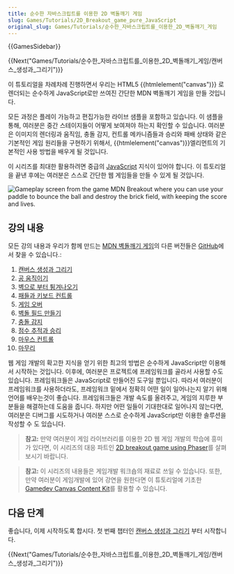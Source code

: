 ```yaml
---
title: 순수한 자바스크립트를 이용한 2D 벽돌깨기 게임
slug: Games/Tutorials/2D_Breakout_game_pure_JavaScript
original_slug: Games/Tutorials/순수한_자바스크립트를_이용한_2D_벽돌깨기_게임
---
```

{{GamesSidebar}}

{{Next("Games/Tutorials/순수한_자바스크립트를_이용한_2D_벽돌깨기_게임/캔버스_생성과_그리기")}}

이 튜토리얼을 차례차례 진행하면서 우리는 HTML5 {{htmlelement("canvas")}} 로 렌더되는 순수하게 JavaScript로만 쓰여진 간단한 MDN 벽돌깨기 게임을 만들 것입니다.

모든 과정은 플레이 가능하고 편집가능한 라이브 샘플을 포함하고 있습니다. 이 샘플을 통해, 여러분은 중간 스테이지들이 어떻게 보여져야 하는지 확인할 수 있습니다. 여러분은 이미지의 렌더링과 움직임, 충돌 감지, 컨트롤 메카니즘들과 승리와 패배 상태와 같은 기본적인 게임 원리들을 구현하기 위해서, {{htmlelement("canvas")}}엘리먼트의 기본적인 사용 방법을 배우게 될 것입니다.

이 시리즈를 최대한 활용하려면 중급의 [JavaScript](/ko/Learn/Getting_started_with_the_web/JavaScript_basics) 지식이 있어야 합니다. 이 튜토리얼을 끝낸 후에는 여러분은 스스로 간단한 웹 게임들을 만들 수 있게 될 것입니다.

![Gameplay screen from the game MDN Breakout where you can use your paddle to bounce the ball and destroy the brick field, with keeping the score and lives.](mdn-breakout-gameplay.png)

## 강의 내용

모든 강의 내용과 우리가 함께 만드는 [MDN 벽돌깨기 게임](http://breakout.enclavegames.com/lesson10.html)의 다른 버전들은 [GitHub](https://github.com/end3r/Canvas-gamedev-workshop)에서 찾을 수 있습니다.:

1. [캔버스 생성과 그리기](/ko/docs/Games/Tutorials/순수한_자바스크립트를_이용한_2D_벽돌깨기_게임/캔버스_생성과_그리기)
2. [공 움직이기](/ko/docs/Games/Workflows/2D_Breakout_game_pure_JavaScript/Move_the_ball)
3. [벽으로 부터 튕겨나오기](/ko/docs/Games/Workflows/2D_Breakout_game_pure_JavaScript/Bounce_off_the_walls)
4. [패들과 키보드 컨트롤](/ko/docs/Games/Workflows/2D_Breakout_game_pure_JavaScript/Paddle_and_keyboard_controls)
5. [게임 오버](/ko/docs/Games/Workflows/2D_Breakout_game_pure_JavaScript/Game_over)
6. [벽돌 필드 만들기](/ko/docs/Games/Workflows/2D_Breakout_game_pure_JavaScript/Build_the_brick_field)
7. [충돌 감지](/ko/docs/Games/Workflows/2D_Breakout_game_pure_JavaScript/Collision_detection)
8. [점수 추적과 승리](/ko/docs/Games/Workflows/2D_Breakout_game_pure_JavaScript/Track_the_score_and_win)
9. [마우스 컨트롤](/ko/docs/Games/Workflows/2D_Breakout_game_pure_JavaScript/Mouse_controls)
10. [마무리](/ko/docs/Games/Workflows/2D_Breakout_game_pure_JavaScript/Finishing_up)

웹 게임 개발의 확고한 지식을 얻기 위한 최고의 방법은 순수하게 JavaScript만 이용해서 시작하는 것입니다. 이후에, 여러분은 프로젝트에 프레임워크를 골라서 사용할 수도 있습니다. 프레임워크들은 JavaScript로 만들어진 도구일 뿐입니다. 따라서 여러분이 프레임워크를 사용하더라도, 프레임워크 밑에서 정확히 어떤 일이 일어나는지 알기 위해 언어를 배우는것이 좋습니다. 프레임워크들은 개발 속도를 올려주고, 게임의 지루한 부분들을 해결하는데 도움을 줍니다. 하지만 어떤 일들이 기대한대로 일어나지 않는다면, 여러분은 디버그를 시도하거나 여러분 스스로 순수하게 JavaScript만 이용한 솔루션을 작성할 수 도 있습니다.

> **참고:** 만약 여러분이 게임 라이브러리를 이용한 2D 웹 게임 개발의 학습에 흥미가 있다면, 이 시리즈의 대응 파트인 [2D breakout game using Phaser](/ko/docs/Games/Workflows/2D_breakout_game_Phaser)를 살펴보시기 바랍니다.

> **참고:** 이 시리즈의 내용들은 게임개발 워크숍의 재료로 쓰일 수 있습니다. 또한, 만약 여러분이 게임개발에 있어 강연을 원한다면 이 튜토리얼에 기초한 [Gamedev Canvas Content Kit](https://github.com/end3r/Gamedev-Canvas-Content-Kit)를 활용할 수 있습니다.

## 다음 단계

좋습니다, 이제 시작하도록 합시다. 첫 번째 챕터인 [캔버스 생성과 그리기](/ko/docs/Games/Tutorials/2D_Breakout_game_pure_JavaScript/Create_the_Canvas_and_draw_on_it) 부터 시작합니다.

{{Next("Games/Tutorials/순수한_자바스크립트를_이용한_2D_벽돌깨기_게임/캔버스_생성과_그리기")}}
